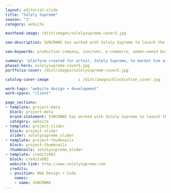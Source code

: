 ```yaml
---
layout: editorial-slide
title: "Solely Supreme"
season: "1"
category: website

masthead-image: /dist/images/solelysupreme-cover5.jpg

seo-description: SVNCRWNS has worked with Solely Supreme to launch the artist platform sharing their story, their products, and their work as a visual artist.

seo-keywords: production company, svncrwns, e-commerce, women-owned businesses, creative team, consulting, business operations, launch my brand, manage my brand, photography, videography, special projects

summary: "platform created for artist, Solely Supreme, to market him as an artist &mdash; a place to showcase his art, take orders for commission and advertise his product shop"
phase1-hero: solelysupreme-cover5.jpg
portfolio-cover: /dist/images/solelysupreme-cover5.jpg

catalog-cover-image				: /dist/images/blackcotton_cover.jpg

work-tags: "website design + development"
work-space: "client"

page_sections:
- template: project-meta
  block: project-meta
  brand-statement: SVNCRWNS has worked with Solely Supreme to launch the artist platform sharing their story, their products, and their work as a visual artist.
  category: website
- template: project-slider
  block: project-slider
  slider: solelysupreme_slider
- template: project-thumbnails
  block: project-thumbnails
  thumbnails: solelysupreme_slider
- template: credits002
  block: credits002
  website-link: http://www.solelysupreme.com
  credits:
  - position: Web Design + Code
    names:
    - name: SVNCRWNS
---
```

